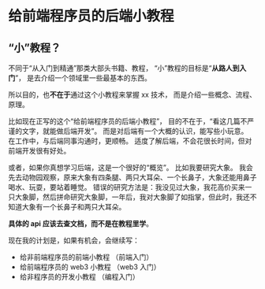 # 给前端程序员的后端小教程

## “小”教程？
不同于“从入门到精通”那类大部头书籍、教程，
“小”教程的目标是“**从路人到入门**”，
是去介绍一个领域里一些最基本的东西。

所以目的，也**不在于**通过这个小教程来掌握 xx 技术，
而是介绍一些概念、流程、原理。

比如现在正写的这个“给前端程序员的后端小教程”，
目的不在于，“看这几篇不严谨的文字，就能做后端开发”。
而是对后端有一个大概的认识，能写些小玩意。
在工作中，与后端同事沟通时，更顺畅。
适度了解后端，不会花很长时间，但对前端开发很有好处。

或者，如果你真想学习后端，这是一个很好的“概览”。
比如我要研究大象。
我会先去动物园观察，原来大象有四条腿、两只大耳朵、一个长鼻子，大象还能用鼻子喝水、玩耍，要站着睡觉。
错误的研究方法是：我没见过大象，我花高价买来一只大象脚，然后拼命研究大象脚，一年后，我对大象脚了如指掌，但此时，我还不知道大象有一个长鼻子和两只大耳朵。

**具体的 api 应该去查文档，而不是在教程里学**。

现在我的计划是，如果有机会，会继续写：
+ 给非前端程序员的前端小教程 （前端入门）
+ 给前端程序员的 web3 小教程 （web3 入门）
+ 给非程序员的开发小教程 （编程入门）
